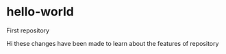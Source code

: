 # hello-world
First repository

Hi these changes have been made to learn about the features of repository
